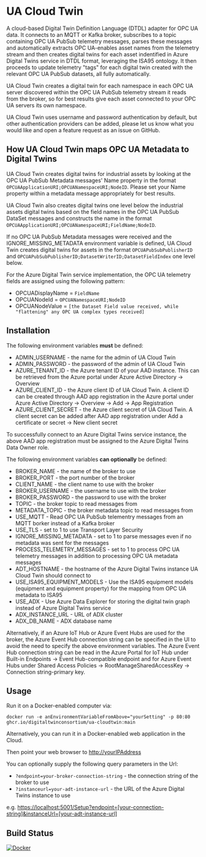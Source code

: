 # UA Cloud Twin
A cloud-based Digital Twin Definition Language (DTDL) adapter for OPC UA data. It connects to an MQTT or Kafka broker, subscribes to a topic containing OPC UA PubSub telemetry messages, parses these messages and automatically extracts OPC UA-enables asset names from the telemetry stream and then creates digital twins for each asset indentified in Azure Digital Twins service in DTDL format, leveraging the ISA95 ontology. It then proceeds to update telemetry "tags" for each digital twin created with the relevant OPC UA PubSub datasets, all fully automatically.

UA Cloud Twin creates a digital twin for each namespace in each OPC UA server discovered within the OPC UA PubSub telemetry stream it reads from the broker, so for best results give each asset connected to your OPC UA servers its own namespace.

UA Cloud Twin uses username and password authentication by default, but other authentication providers can be added, please let us know what you would like and open a feature request as an issue on GitHub.

## How UA Cloud Twin maps OPC UA Metadata to Digital Twins

UA Cloud Twin creates digital twins for industrial assets by looking at the OPC UA PubSub Metadata messages' Name property in the format `OPCUAApplicationURI;OPCUANamespaceURI;NodeID`. Please set your Name property within a metadata message appropriately for best results.

UA Cloud Twin also creates digital twins one level below the industrial assets digital twins based on the field names in the OPC UA PubSub DataSet messages and constructs the name in the format `OPCUAApplicationURI;OPCUANamespaceURI;FieldName;NodeID`.

If no OPC UA PubSub Metadata messages were received and the IGNORE_MISSING_METADATA environment variable is defined, UA Cloud Twin creates digital twins for assets in the format `OPCUAPubSubPublisherID` and `OPCUAPubSubPublisherID;DatasetWriterID;DatasetFieldIndex` one level below.

For the Azure Digital Twin service implementation, the OPC UA telemetry fields are assigned using the following pattern:

* OPCUADisplayName = `FieldName`
* OPCUANodeId = `OPCUANamespaceURI;NodeID`
* OPCUANodeValue = `[the Dataset Field value received, while "flattening" any OPC UA complex types received]`

## Installation

The following environment variables **must** be defined:

* ADMIN_USERNAME - the name for the admin of UA Cloud Twin
* ADMIN_PASSWORD - the password of the admin of UA Cloud Twin
* AZURE_TENANT_ID - the Azure tenant ID of your AAD instance. This can be retrieved from the Azure portal under Azure Active Directory -> Overview
* AZURE_CLIENT_ID - the Azure client ID of UA Cloud Twin. A client ID can be created through AAD app registration in the Azure portal under Azure Active Directory -> Overview -> Add -> App Registration
* AZURE_CLIENT_SECRET - the Azure client secret of UA Cloud Twin. A client secret can be added after AAD app registration under Add a certificate or secret -> New client secret

To successfully connect to an Azure Digital Twins service instance, the above AAD app registration must be assigned to the Azure Digital Twins Data Owner role.

The following environment variables **can optionally** be defined:

* BROKER_NAME - the name of the broker to use
* BROKER_PORT - the port number of the broker
* CLIENT_NAME - the client name to use with the broker
* BROKER_USERNAME - the username to use with the broker
* BROKER_PASSWORD - the password to use with the broker
* TOPIC - the broker topic to read messages from
* METADATA_TOPIC - the broker metadata topic to read messages from
* USE_MQTT - Read OPC UA PubSub telementry messages from an MQTT borker instead of a Kafka broker
* USE_TLS - set to 1 to use Transport Layer Security
* IGNORE_MISSING_METADATA - set to 1 to parse messages even if no metadata was sent for the messages
* PROCESS_TELEMETRY_MESSAGES - set to 1 to process OPC UA telemetry messages in addition to processing OPC UA metadata messages
* ADT_HOSTNAME - the hostname of the Azure Digital Twins instance UA Cloud Twin should connect to
* USE_ISA95_EQUIPMENT_MODELS - Use the ISA95 equipment models (equipment and equipment property) for the mapping from OPC UA metadata to ISA95
* USE_ADX - Use Azure Data Explorer for storing the digital twin graph instead of Azure Digital Twins service
* ADX_INSTANCE_URL - URL of ADX cluster
* ADX_DB_NAME - ADX database name

Alternatively, if an Azure IoT Hub or Azure Event Hubs are used for the broker, the Azure Event Hub connection string can be specified in the UI to avoid the need to specify the above environment variables. The Azure Event Hub connection string can be read in the Azure Portal for IoT Hub under Built-in Endpoints -> Event Hub-compatible endpoint and for Azure Event Hubs under Shared Access Policies -> RootManageSharedAccessKey -> Connection string-primary key.

## Usage

Run it on a Docker-enabled computer via:

    docker run -e anEnvironmentVariableFromAbove="yourSetting" -p 80:80 ghcr.io/digitaltwinconsortium/ua-cloudtwin:main

Alternatively, you can run it in a Docker-enabled web application in the Cloud.

Then point your web browser to <http://yourIPAddress>

You can optionally supply the following query parameters in the Url:

* `?endpoint=your-broker-connection-string` - the connection string of the broker to use
* `?instanceurl=your-adt-instance-url` - the URL of the Azure Digital Twins instance to use

e.g. <https://localhost:5001/Setup?endpoint=[your-connection-string]&instanceUrl=[your-adt-instance-url]>
 

## Build Status

[![Docker](https://github.com/digitaltwinconsortium/UA-CloudTwin/actions/workflows/docker-build.yml/badge.svg)](https://github.com/digitaltwinconsortium/UA-CloudTwin/actions/workflows/docker-build.yml)

